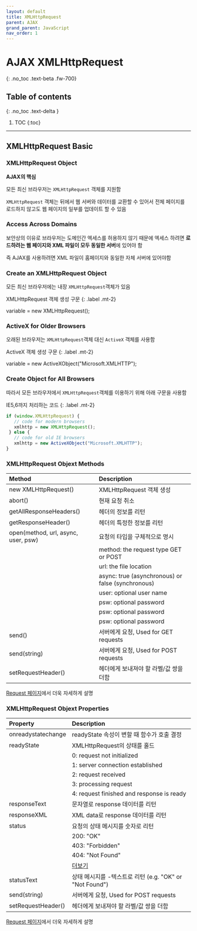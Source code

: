 ```yaml
---
layout: default
title: XMLHttpRequest
parent: AJAX
grand_parent: JavaScript
nav_order: 1
---
```


# AJAX XMLHttpRequest
{: .no_toc .text-beta .fw-700}

## Table of contents
{: .no_toc .text-delta }

1. TOC
{:toc}

---

## XMLHttpRequest Basic

### XMLHttpRequest Object

**AJAX의 핵심**

모든 최신 브라우저는 `XMLHttpRequest` 객체를 지원함

`XMLHttpRequest` 객체는 뒤에서 웹 서버와 데이터를 교환할 수 있어서 전체 페이지를 로드하지 않고도 웹 페이지의 일부를 업데이트 할 수 있음

### Access Across Domains

보안상의 이유로 브라우저는 도메인간 엑세스를 허용하지 않기 때문에 엑세스 하려면 **로드하려는 웹 페이지와 XML 파일이 모두 동일한 서버**에 있어야 함

즉 AJAX를 사용하려면 XML 파일이 홈페이지와 동일한 자체 서버에 있어야함

### Create an XMLHttpRequest Object

모든 최신 브라우저에는 내장 `XMLHttpRequest`객체가 있음

XMLHttpRequest 객체 생성 구문
{: .label .mt-2}
<div class="code-example" markdown="1">
variable = new XMLHttpRequest();
</div>

### ActiveX for Older Browsers

오래된 브라우저는 `XMLHttpRequest`객체 대신 `ActiveX` 객체를 사용함

ActiveX 객체 생성 구문
{: .label .mt-2}
<div class="code-example" markdown="1">
variable = new ActiveXObject("Microsoft.XMLHTTP");
</div>

### Create Object for All Browsers

따라서 모든 브라우저에서 `XMLHttpRequest`객체를 이용하기 위해 아래 구문을 사용함

IE5,6까지 처리하는 코드
{: .label .mt-2}
```js
if (window.XMLHttpRequest) {
   // code for modern browsers
   xmlhttp = new XMLHttpRequest();
 } else {
   // code for old IE browsers
   xmlhttp = new ActiveXObject("Microsoft.XMLHTTP");
}
```

### XMLHttpRequest Objext Methods

| Method                                 | Description                                       |
|:---------------------------------------|:--------------------------------------------------|
| new XMLHttpRequest()                   | XMLHttpRequest 객체 생성                           |
| abort()                                | 현재 요청 취소                                      |
| getAllResponseHeaders()                | 헤더의 정보를 리턴                                   |
| getResponseHeader()                    | 헤더의 특정한 정보를 리턴                             |
| open(method, url, async, user, psw)    | 요청의 타입을 구체적으로 명시                         |
|                                        | method: the request type GET or POST              |
|                                        | url: the file location                            |
|                                        | async: true (asynchronous) or false (synchronous) |
|                                        | user: optional user name                          |
|                                        | psw: optional password                            |
|                                        | psw: optional password                            |
|                                        | psw: optional password                            |
| send()                                 | 서버에게 요청, Used for GET requests                |
| send(string)                           | 서버에게 요청, Used for POST requests               |
| setRequestHeader()                     | 헤더에게 보내져야 할 라벨/값 쌍을 더함                 |

[Request 페이지]()에서 더욱 자세하게 설명

### XMLHttpRequest Objext Properties

| Property                               | Description                                                  |
|:---------------------------------------|:-------------------------------------------------------------|
| onreadystatechange                     | readyState 속성이 변할 때 함수가 호출 결정                       |
| readyState                             | XMLHttpRequest의 상태를 홀드                                   |
|                                        | 0: request not initialized                                   |
|                                        | 1: server connection established                             |
|                                        | 2: request received                                          | 
|                                        | 3: processing request                                        |
|                                        | 4: request finished and response is ready                    |
| responseText	                         | 문자열로 response 데이터를 리턴                                 |
| responseXML	                         | XML data로 response 데이터를 리턴                              |
| status                                 | 요청의 상태 메시지를 숫자로 리턴                                 |
|                                        | 200: "OK"                                                    |
|                                        | 403: "Forbidden"                                             |
|                                        | 404: "Not Found"                                             |
|                                        | [더보기](https://www.w3schools.com/tags/ref_httpmessages.asp) |
| statusText	                         | 상태 메시지를 -텍스트로 리턴 (e.g. "OK" or "Not Found")          |
| send(string)                           | 서버에게 요청, Used for POST requests                          |
| setRequestHeader()                     | 헤더에게 보내져야 할 라벨/값 쌍을 더함                            |

[Request 페이지]()에서 더욱 자세하게 설명
